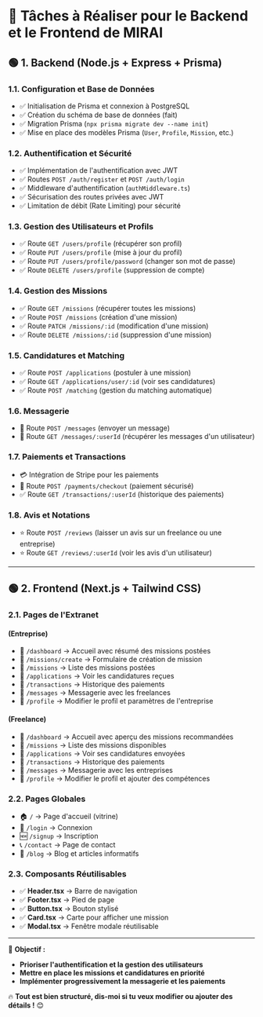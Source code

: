 # 🚀 Tâches à Réaliser pour le Backend et le Frontend de MIRAI

## 🟢 **1. Backend (Node.js + Express + Prisma)**

### **1.1. Configuration et Base de Données**
- ✅ Initialisation de Prisma et connexion à PostgreSQL
- ✅ Création du schéma de base de données (fait)
- ✅ Migration Prisma (`npx prisma migrate dev --name init`)
- ✅ Mise en place des modèles Prisma (`User`, `Profile`, `Mission`, etc.)

### **1.2. Authentification et Sécurité**
- ✅ Implémentation de l'authentification avec JWT
- ✅ Routes `POST /auth/register` et `POST /auth/login`
- ✅ Middleware d'authentification (`authMiddleware.ts`)
- ✅ Sécurisation des routes privées avec JWT
- ✅ Limitation de débit (Rate Limiting) pour sécurité

### **1.3. Gestion des Utilisateurs et Profils**
- ✅ Route `GET /users/profile` (récupérer son profil)
- ✅ Route `PUT /users/profile` (mise à jour du profil)
- ✅ Route `PUT /users/profile/password` (changer son mot de passe)
- ✅ Route `DELETE /users/profile` (suppression de compte)

### **1.4. Gestion des Missions**
- ✅ Route `GET /missions` (récupérer toutes les missions)
- ✅ Route `POST /missions` (création d'une mission)
- ✅ Route `PATCH /missions/:id` (modification d'une mission)
- ✅ Route `DELETE /missions/:id` (suppression d'une mission)

### **1.5. Candidatures et Matching**
- ✅ Route `POST /applications` (postuler à une mission)
- ✅ Route `GET /applications/user/:id` (voir ses candidatures)
- ✅ Route `POST /matching` (gestion du matching automatique)

### **1.6. Messagerie**
- 📨 Route `POST /messages` (envoyer un message)
- 📩 Route `GET /messages/:userId` (récupérer les messages d'un utilisateur)

### **1.7. Paiements et Transactions**
- 💳 Intégration de Stripe pour les paiements
- 📜 Route `POST /payments/checkout` (paiement sécurisé)
- ✅ Route `GET /transactions/:userId` (historique des paiements)

### **1.8. Avis et Notations**
- ⭐ Route `POST /reviews` (laisser un avis sur un freelance ou une entreprise)
- ⭐ Route `GET /reviews/:userId` (voir les avis d'un utilisateur)

---

## 🟢 **2. Frontend (Next.js + Tailwind CSS)**

### **2.1. Pages de l'Extranet**

#### **(Entreprise)**
- 📌 `/dashboard` → Accueil avec résumé des missions postées
- 📌 `/missions/create` → Formulaire de création de mission
- 📌 `/missions` → Liste des missions postées
- 📌 `/applications` → Voir les candidatures reçues
- 📌 `/transactions` → Historique des paiements
- 📌 `/messages` → Messagerie avec les freelances
- 📌 `/profile` → Modifier le profil et paramètres de l'entreprise

#### **(Freelance)**
- 📌 `/dashboard` → Accueil avec aperçu des missions recommandées
- 📌 `/missions` → Liste des missions disponibles
- 📌 `/applications` → Voir ses candidatures envoyées
- 📌 `/transactions` → Historique des paiements
- 📌 `/messages` → Messagerie avec les entreprises
- 📌 `/profile` → Modifier le profil et ajouter des compétences

### **2.2. Pages Globales**
- 🏠 `/` → Page d'accueil (vitrine)
- 🔑 `/login` → Connexion
- 🆕 `/signup` → Inscription
- 📞 `/contact` → Page de contact
- 📄 `/blog` → Blog et articles informatifs

### **2.3. Composants Réutilisables**
- ✅ **Header.tsx** → Barre de navigation
- ✅ **Footer.tsx** → Pied de page
- ✅ **Button.tsx** → Bouton stylisé
- ✅ **Card.tsx** → Carte pour afficher une mission
- ✅ **Modal.tsx** → Fenêtre modale réutilisable

---

🎯 **Objectif :**
- **Prioriser l'authentification et la gestion des utilisateurs**
- **Mettre en place les missions et candidatures en priorité**
- **Implémenter progressivement la messagerie et les paiements**

🔥 **Tout est bien structuré, dis-moi si tu veux modifier ou ajouter des détails !** 😊

